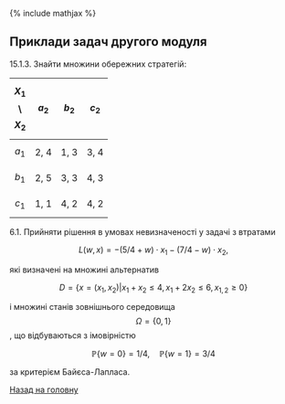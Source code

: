 <!-- 14.05 -->
{% include mathjax %}

## Приклади задач другого модуля

15.1.3. Знайти множини обережних стратегій:

$$X_1$$ \ $$X_2$$ | $$a_2$$ | $$b_2$$ | $$c_2$$
----------------- | ------- | ------- | -------
$$a_1$$           | 2, 4    | 1, 3    | 3, 4
$$b_1$$           | 2, 5    | 3, 3    | 4, 3
$$c_1$$           | 1, 1    | 4, 2    | 4, 2

6.1. Прийняти рішення в умовах невизначеності у задачі з втратами

$$
L(w, x) = - (5/4 + w) \cdot x_1 - (7/4 - w) \cdot x_2,
$$

які визначені на множині альтернатив 

$$
D = \left\{ x = (x_1, x_2) \middle| x_1 + x_2 \le 4, x_1 + 2 x_2 \le 6, x_{1,2} \ge 0 \right\}
$$

і множині станів зовнішнього середовища $$\Omega = \{0, 1\}$$, що відбуваються з імовірністю 

$$
\mathbb{P}\{w = 0\} = 1/4, \quad \mathbb{P}\{w = 1\} = 3/4
$$ 

за критерієм Байєса-Лапласа.

[Назад на головну](../README.md)
